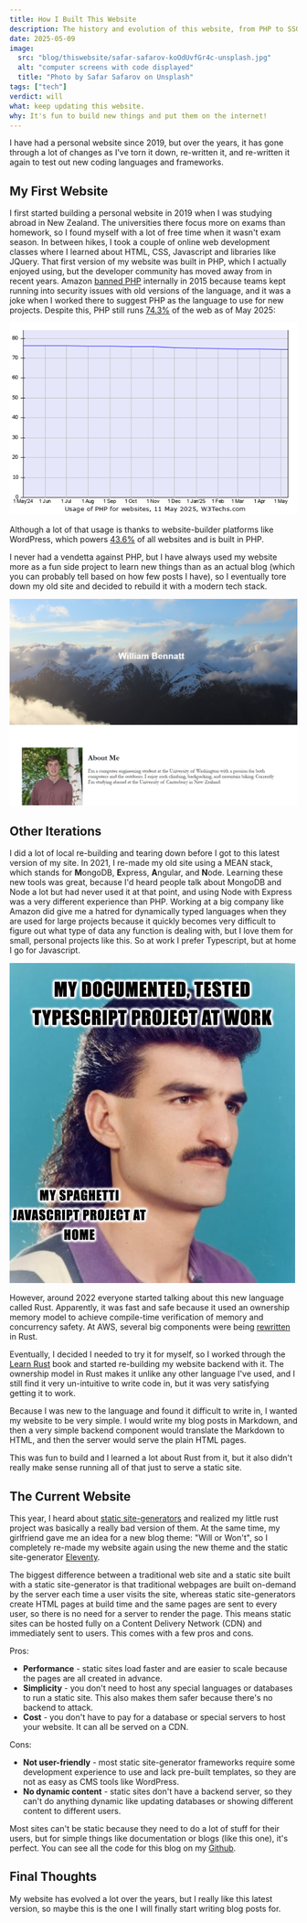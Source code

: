 ```yaml
---
title: How I Built This Website
description: The history and evolution of this website, from PHP to SSG.
date: 2025-05-09
image:
  src: "blog/thiswebsite/safar-safarov-koOdUvfGr4c-unsplash.jpg"
  alt: "computer screens with code displayed"
  title: "Photo by Safar Safarov on Unsplash"
tags: ["tech"]
verdict: will
what: keep updating this website.
why: It's fun to build new things and put them on the internet!
---
```


I have had a personal website since 2019, but over the years, it has gone through a lot of changes as I've torn it down, re-written it, and re-written it again to test out new coding languages and frameworks.

## My First Website

I first started building a personal website in 2019 when I was studying abroad in New Zealand. The universities there focus more on exams than homework, so I found myself with a lot of free time when it wasn't exam season. In between hikes, I took a couple of online web development classes where I learned about HTML, CSS, Javascript and libraries like JQuery. That first version of my website was built in PHP, which I actually enjoyed using, but the developer community has moved away from in recent years. Amazon [banned PHP](https://muldoon.cloud/programming/2020/04/17/programming-rules-thumb.html#rule-9-use-php-or-hack-if-you-want-to-test-server-changes-without-rebuilding) internally in 2015 because teams kept running into security issues with old versions of the language, and it was a joke when I worked there to suggest PHP as the language to use for new projects. Despite this, PHP still runs [74.3%](https://w3techs.com/technologies/details/pl-php) of the web as of May 2025:

![Usage of PHP for websites](./php_use_2025.png)

Although a lot of that usage is thanks to website-builder platforms like WordPress, which powers [43.6%](https://w3techs.com/technologies/details/cm-wordpress) of all websites and is built in PHP.

I never had a vendetta against PHP, but I have always used my website more as a fun side project to learn new things than as an actual blog (which you can probably tell based on how few posts I have), so I eventually tore down my old site and decided to rebuild it with a modern tech stack.

![screenshot of my first website =600x](./first-website-screenshot.png "My first website")

## Other Iterations

I did a lot of local re-building and tearing down before I got to this latest version of my site. In 2021, I re-made my old site using a MEAN stack, which stands for **M**ongoDB, **E**xpress, **A**ngular, and **N**ode. Learning these new tools was great, because I'd heard people talk about MongoDB and Node a lot but had never used it at that point, and using Node with Express was a very different experience than PHP. Working at a big company like Amazon did give me a hatred for dynamically typed languages when they are used for large projects because it quickly becomes very difficult to figure out what type of data any function is dealing with, but I love them for small, personal projects like this. So at work I prefer Typescript, but at home I go for Javascript.

![mullet meme](./mullet.png)

However, around 2022 everyone started talking about this new language called Rust. Apparently, it was fast and safe because it used an ownership memory model to achieve compile-time verification of memory and concurrency safety. At AWS, several big components were being [rewritten](https://aws.amazon.com/blogs/opensource/why-aws-loves-rust-and-how-wed-like-to-help/) in Rust.

Eventually, I decided I needed to try it for myself, so I worked through the [Learn Rust](https://doc.rust-lang.org/book/) book and started re-building my website backend with it. The ownership model in Rust makes it unlike any other language I've used, and I still find it very un-intuitive to write code in, but it was very satisfying getting it to work.

Because I was new to the language and found it difficult to write in, I wanted my website to be very simple. I would write my blog posts in Markdown, and then a very simple backend component would translate the Markdown to HTML, and then the server would serve the plain HTML pages.

This was fun to build and I learned a lot about Rust from it, but it also didn't really make sense running all of that just to serve a static site.

## The Current Website

This year, I heard about [static site-generators](https://www.cloudflare.com/learning/performance/static-site-generator/) and realized my little rust project was basically a really bad version of them. At the same time, my girlfriend gave me an idea for a new blog theme: "Will or Won't", so I completely re-made my website again using the new theme and the static site-generator [Eleventy](https://www.11ty.dev/docs/).

The biggest difference between a traditional web site and a static site built with a static site-generator is that traditional webpages are built on-demand by the server each time a user visits the site, whereas static site-generators create HTML pages at build time and the same pages are sent to every user, so there is no need for a server to render the page. This means static sites can be hosted fully on a Content Delivery Network (CDN) and immediately sent to users. This comes with a few pros and cons.

Pros:

- **Performance** - static sites load faster and are easier to scale because the pages are all created in advance.
- **Simplicity** - you don't need to host any special languages or databases to run a static site. This also makes them safer because there's no backend to attack.
- **Cost** - you don't have to pay for a database or special servers to host your website. It can all be served on a CDN.

Cons:

- **Not user-friendly** - most static site-generator frameworks require some development experience to use and lack pre-built templates, so they are not as easy as CMS tools like WordPress.
- **No dynamic content** - static sites don't have a backend server, so they can't do anything dynamic like updating databases or showing different content to different users.

Most sites can't be static because they need to do a lot of stuff for their users, but for simple things like documentation or blogs (like this one), it's perfect. You can see all the code for this blog on my [Github](https://github.com/willBennatt/blog2025).

## Final Thoughts

My website has evolved a lot over the years, but I really like this latest version, so maybe this is the one I will finally start writing blog posts for.
